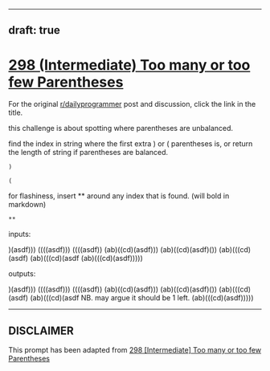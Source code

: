 ---
draft: true
----

# [298 (Intermediate) Too many or too few Parentheses](https://www.reddit.com/r/dailyprogrammer/comments/5m034l/20170104_challenge_298_intermediate_too_many_or/)

For the original [r/dailyprogrammer](https://www.reddit.com/r/dailyprogrammer/) post and discussion, click the link in the title.

this challenge is about spotting where parentheses are unbalanced.

find the index in string where the first extra ) or ( parentheses is, or return the length of string if parentheses are balanced.


```
)
```

```
(
```
for flashiness, insert ** around any index that is found. (will bold in markdown)


```
**
```
inputs: 

)(asdf)))
((((asdf)))
((((asdf))
(ab)((cd)(asdf)))
(ab)((cd)(asdf)())
(ab)(((cd)(asdf)
(ab)(((cd)(asdf
(ab)(((cd)(asdf)))))  

outputs:

)(asdf)))
((((asdf)))
((((asdf))
(ab)((cd)(asdf)))
(ab)((cd)(asdf)())
(ab)(((cd)(asdf)
(ab)(((cd)(asdf  NB. may argue it should be 1 left.
(ab)(((cd)(asdf)))))


----
## **DISCLAIMER**
This prompt has been adapted from [298 [Intermediate] Too many or too few Parentheses](https://www.reddit.com/r/dailyprogrammer/comments/5m034l/20170104_challenge_298_intermediate_too_many_or/
)
